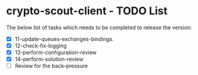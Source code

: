 # crypto-scout-client - TODO List

The below list of tasks which needs to be completed to release the version:

- [x] 11-update-queues-exchanges-bindings.
- [x] 12-check-fix-logging
- [x] 13-perform-configuration-review
- [x] 14-perform-solution-review
- [ ] Review for the back-pressure 
